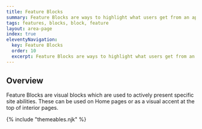 ```yaml
---
title: Feature Blocks
summary: Feature Blocks are ways to highlight what users get from an app or site.
tags: features, blocks, block, feature
layout: area-page
index: true
eleventyNavigation:
  key: Feature Blocks
  order: 10
  excerpt: Feature Blocks are ways to highlight what users get from an app or site.
---
```


## Overview

Feature Blocks are visual blocks which are used to actively present specific site abilities. These can be used on Home pages or as a visual accent at the top of interior pages.

{% include "themeables.njk" %}
